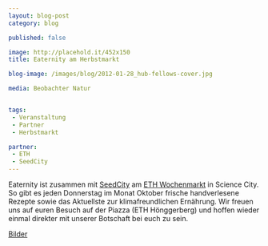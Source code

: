 ```yaml
---
layout: blog-post
category: blog

published: false

image: http://placehold.it/452x150
title: Eaternity am Herbstmarkt

blog-image: /images/blog/2012-01-28_hub-fellows-cover.jpg

media: Beobachter Natur


tags:
 - Veranstaltung
 - Partner
 - Herbstmarkt

partner:
 - ETH
 - SeedCity
---
```


Eaternity ist zusammen mit [SeedCity][1] am [ETH Wochenmarkt][2] in Science City. So gibt es jeden Donnerstag im Monat Oktober frische handverlesene Rezepte sowie das Aktuellste zur klimafreundlichen Ernährung. Wir freuen uns auf euren Besuch auf der Piazza (ETH Hönggerberg) und hoffen wieder einmal direkter mit unserer Botschaft bei euch zu sein. 

[Bilder][3]


[1]: http://www.seedcity.ethz.ch/
[2]: http://www.vs.ethz.ch/standortentwicklung/science_city/wochenmarkt
[3]: https://www.dropbox.com/gallery/1214503/1/2011-ETH-Herbstmarkt?h=060d60#gallery:0

